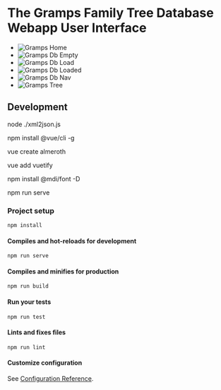 # The Gramps Family Tree Database Webapp User Interface

* ![Gramps Home     ](https://raw.githubusercontent.com/stav/stav.github.io/master/images/home.png)
* ![Gramps Db Empty ](https://raw.githubusercontent.com/stav/stav.github.io/master/images/database-empty.png)
* ![Gramps Db Load  ](https://raw.githubusercontent.com/stav/stav.github.io/master/images/database-load.png)
* ![Gramps Db Loaded](https://raw.githubusercontent.com/stav/stav.github.io/master/images/database-loaded.png)
* ![Gramps Db Nav   ](https://raw.githubusercontent.com/stav/stav.github.io/master/images/database-nav.png)
* ![Gramps Tree     ](https://raw.githubusercontent.com/stav/stav.github.io/master/images/tree.png)

## Development

node ./xml2json.js

npm install @vue/cli -g

vue create almeroth

vue add vuetify

npm install @mdi/font -D

npm run serve

### Project setup
```
npm install
```

#### Compiles and hot-reloads for development
```
npm run serve
```

#### Compiles and minifies for production
```
npm run build
```

#### Run your tests
```
npm run test
```

#### Lints and fixes files
```
npm run lint
```

#### Customize configuration
See [Configuration Reference](https://cli.vuejs.org/config/).
